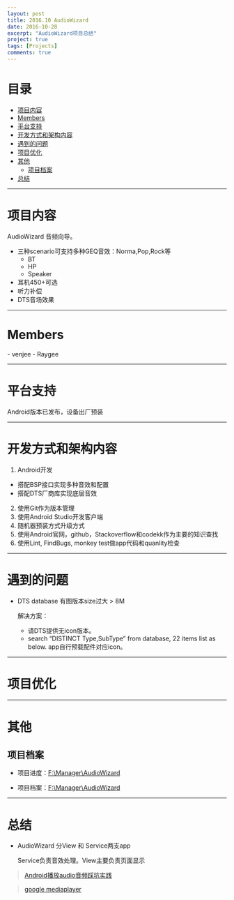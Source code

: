 ```yaml
---
layout: post
title: 2016.10 AudioWizard
date: 2016-10-28
excerpt: "AudioWizard项目总结"
project: true
tags: [Projects]
comments: true
---
```



# 目录
- [项目内容](#项目内容)  
- [Members](#Members) 
- [平台支持](#平台支持)
- [开发方式和架构内容](#开发方式和架构内容)
- [遇到的问题](#遇到的问题)
- [项目优化](#项目优化)
- [其他](#其他)
    - [项目档案](#项目档案)
- [总结](#总结)

---
<h1 id="项目内容"> 项目内容 </h1>

AudioWizard 音频向导。 

- 三种scenario可支持多种GEQ音效：Norma,Pop,Rock等
    - BT
    - HP
    - Speaker
- 耳机450+可选
- 听力补偿
- DTS音场效果

---
<h1 id="Members"> Members </h1>
- venjee
- Raygee

---
<h1 id="平台支持"> 平台支持 </h1>

Android版本已发布，设备出厂预装

---
<h1 id="开发方式和架构内容"> 开发方式和架构内容 </h1>

1. Android开发
 - 搭配BSP接口实现多种音效和配置
 - 搭配DTS厂商库实现底层音效
2. 使用Git作为版本管理
3. 使用Android Studio开发客户端
4. 随机器预装方式升级方式
5. 使用Android官网，github，Stackoverflow和codekk作为主要的知识查找
6. 使用Lint, FindBugs, monkey test做app代码和quanlity检查


---
<h1 id="遇到的问题"> 遇到的问题 </h1>

- DTS database 有图版本size过大 > 8M

    解决方案：
    
    - 请DTS提供无icon版本。
    - search “DISTINCT Type,SubType” from database,  22 items list as below. app自行预载配件对应icon。

---
<h1 id="项目优化"> 项目优化 </h1>


---
<h1 id="其他"> 其他 </h1>

<h2 id="项目档案"> 项目档案 </h2>

- 项目进度：[F:\Manager\AudioWizard](F:\Manager\AudioWizard)

- 项目档案：[F:\Manager\AudioWizard](F:\Manager\AudioWizard)


---
<h1 id="总结"> 总结 </h1>

- AudioWizard 分View 和 Service两支app
  
    Service负责音效处理。View主要负责页面显示
    


> [Android播放audio音频踩坑实践](http://www.jianshu.com/p/fee65523a632)

> [google mediaplayer](https://developer.android.com/guide/topics/media/mediaplayer.html#mediaplayer)